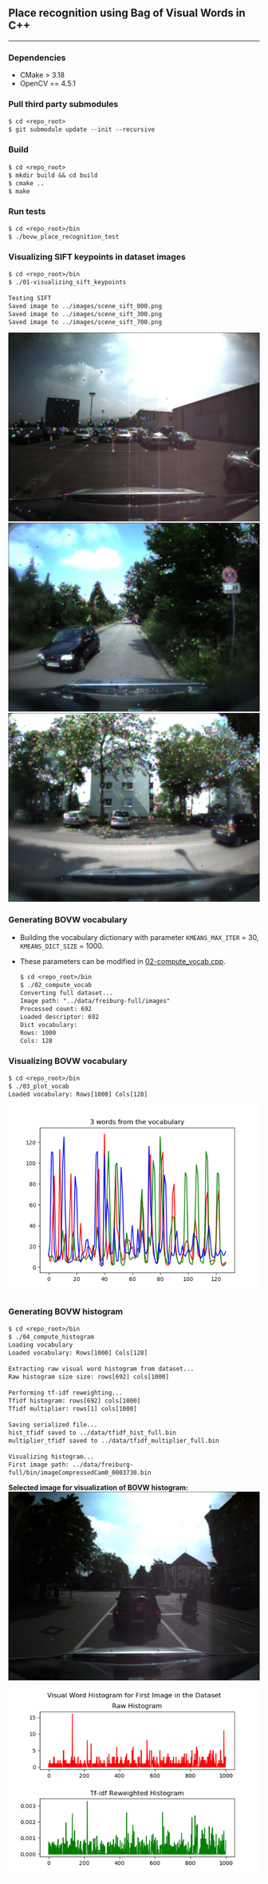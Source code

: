 ## Place recognition using Bag of Visual Words in C++

---

### Dependencies

- CMake > 3.18
- OpenCV == 4.5.1

### Pull third party submodules

```
$ cd <repo_root>
$ git submodule update --init --recursive
```

### Build

```
$ cd <repo_root>
$ mkdir build && cd build
$ cmake ..
$ make
```

### Run tests

```
$ cd <repo_root>/bin
$ ./bovw_place_recognition_test 
```

### Visualizing SIFT keypoints in dataset images
```
$ cd <repo_root>/bin
$ ./01-visualizing_sift_keypoints 

Testing SIFT
Saved image to ../images/scene_sift_000.png
Saved image to ../images/scene_sift_300.png
Saved image to ../images/scene_sift_700.png

```
<img src='./images/scene_sift_000.png'>
<img src='./images/scene_sift_300.png'>
<img src='./images/scene_sift_700.png'>

### Generating BOVW vocabulary

- Building the vocabulary dictionary with parameter `KMEANS_MAX_ITER` = 30, `KMEANS_DICT_SIZE` = 1000.
- These parameters can be modified in <a href='./src/02-compute_vocab.cpp'>02-compute_vocab.cpp</a>.

    ```
    $ cd <repo_root>/bin
    $ ./02_compute_vocab 
    Converting full dataset...
    Image path: "../data/freiburg-full/images"
    Processed count: 692
    Loaded descriptor: 692
    Dict vocabulary: 
    Rows: 1000
    Cols: 128
    ```

### Visualizing BOVW vocabulary
```
$ cd <repo_root>/bin
$ ./03_plot_vocab 
Loaded vocabulary: Rows[1000] Cols[128]
```
<img src='./images/vocabulary.png'>

### Generating BOVW histogram
```
$ cd <repo_root>/bin
$ ./04_compute_histogram 
Loading vocabulary
Loaded vocabulary: Rows[1000] Cols[128]

Extracting raw visual word histogram from dataset...
Raw histogram size size: rows[692] cols[1000]

Performing tf-idf reweighting...
Tfidf histogram: rows[692] cols[1000]
Tfidf multiplier: rows[1] cols[1000]

Saving serialized file...
hist_tfidf saved to ../data/tfidf_hist_full.bin
multiplier_tfidf saved to ../data/tfidf_multiplier_full.bin

Visualizing histogram...
First image path: ../data/freiburg-full/bin/imageCompressedCam0_0003730.bin
```
**Selected image for visualization of BOVW histogram:**
<img src='./images/imageCompressedCam0_0003730.png'>

<img src='./images/BOVW_histogram.png'>

